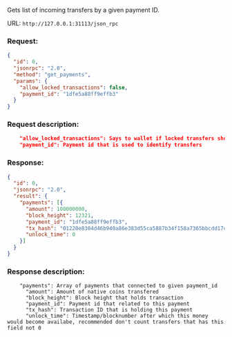 Gets list of incoming transfers by a given payment ID.

URL: ```http://127.0.0.1:31113/json_rpc```
### Request: 
```json
{
  "id": 0,
  "jsonrpc": "2.0",
  "method": "get_payments",
  "params": {
    "allow_locked_transactions": false,
    "payment_id": "1dfe5a88ff9effb3"
  }
}
```

### Request description: 
```json
    "allow_locked_transactions": Says to wallet if locked transfers should be included or not (false is strongly recomennded)
    "payment_id": Payment id that is used to identify transfers
```

### Response: 
```json
{
  "id": 0,
  "jsonrpc": "2.0",
  "result": {
    "payments": [{
      "amount": 100000000,
      "block_height": 12321,
      "payment_id": "1dfe5a88ff9effb3",
      "tx_hash": "01220e8304d46b940a86e383d55ca5887b34f158a7365bbcdd17c5a305814a93",
      "unlock_time": 0
    }]
  }
}
```

### Response description:
```
    "payments": Array of payments that connected to given payment_id
      "amount": Amount of native coins transfered
      "block_height": Block height that holds transaction
      "payment_id": Payment id that related to this payment
      "tx_hash": Transaction ID that is holding this payment
      "unlock_time": Timestamp/blocknumber after which this money would become availabe, recommended don't count transfers that has this field not 0
```